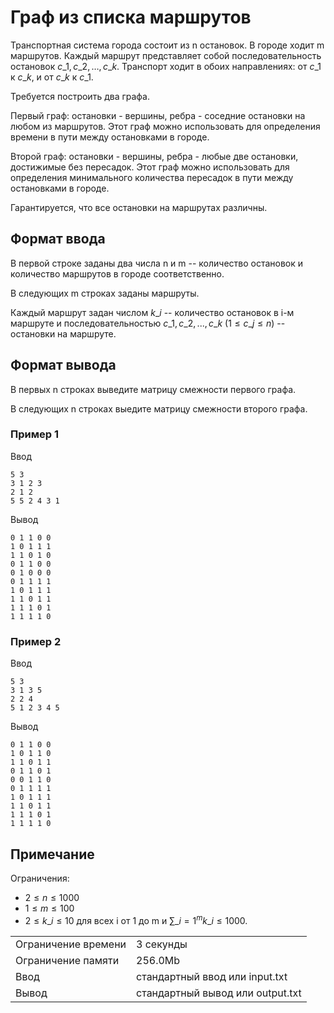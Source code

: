 # Граф из списка маршрутов

Транспортная система города состоит из n остановок. В городе ходит m маршрутов. Каждый маршрут представляет собой последовательность остановок $c\_1, c\_2, \ldots, c\_k$​. Транспорт ходит в обоих направлениях: от $c\_1$ к $c\_k$​, и от $c\_k$​ к $c\_1$.

Требуется построить два графа.

Первый граф: остановки - вершины, ребра - соседние остановки на любом из маршрутов. Этот граф можно использовать для определения времени в пути между остановками в городе.

Второй граф: остановки - вершины, ребра - любые две остановки, достижимые без пересадок. Этот граф можно использовать для определения минимального количества пересадок в пути между остановками в городе.

Гарантируется, что все остановки на маршрутах различны.

## Формат ввода

В первой строке заданы два числа n и m -- количество остановок и количество маршрутов в городе соответственно.

В следующих m строках заданы маршруты.

Каждый маршрут задан числом $k\_i$ -- количество остановок в i\-м маршруте и последовательностью $c\_1, c\_2, ..., c\_k$ $(1 \leq c\_j \leq n)$ -- остановки на маршруте.

## Формат вывода

В первых n строках выведите матрицу смежности первого графа.

В следующих n строках выедите матрицу смежности второго графа.

### Пример 1

Ввод

    5 3
    3 1 2 3
    2 1 2
    5 5 2 4 3 1
    

Вывод

    0 1 1 0 0
    1 0 1 1 1
    1 1 0 1 0
    0 1 1 0 0
    0 1 0 0 0
    0 1 1 1 1
    1 0 1 1 1
    1 1 0 1 1
    1 1 1 0 1
    1 1 1 1 0
    

### Пример 2

Ввод

    5 3
    3 1 3 5
    2 2 4
    5 1 2 3 4 5
    

Вывод

    0 1 1 0 0
    1 0 1 1 0
    1 1 0 1 1
    0 1 1 0 1
    0 0 1 1 0
    0 1 1 1 1
    1 0 1 1 1
    1 1 0 1 1
    1 1 1 0 1
    1 1 1 1 0
    

## Примечание

Ограничения:

*   $2 \leq n \leq 1000$
*   $1 \leq m \leq 100$
*   $2 \leq k\_i \leq 10$ для всех i от 1 до m и $\sum\_{i=1}^{m} k\_i \leq 1000$.


<table>
 <tr class="time-limit">
    <td class="property-title">Ограничение времени</td>
    <td>3&nbsp;секунды</td>
 </tr>
 <tr class="memory-limit">
    <td class="property-title">Ограничение памяти</td>
    <td>256.0Mb</td>
 </tr>
 <tr class="input-file">
    <td class="property-title">Ввод</td>
    <td colspan="1">стандартный ввод или input.txt</td>
 </tr>
 <tr class="output-file">
    <td class="property-title">Вывод</td>
    <td colspan="1">стандартный вывод или output.txt</td>
 </tr>
</table>
